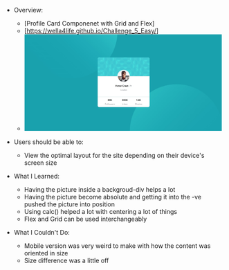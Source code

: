 - Overview:
  - [Profile Card Componenet with Grid and Flex]
  - [https://wella4life.github.io/Challenge_5_Easy/]
  - ![](images/Finished-Desktop.jpg)

 - Users should be able to:
   - View the optimal layout for the site depending on their device's screen size

 - What I Learned:
   - Having the picture inside a backgroud-div helps a lot
   - Having the picture become absolute and getting it into the -ve pushed the picture into position
   - Using calc() helped a lot with centering a lot of things
   - Flex and Grid can be used interchangeably
 
 - What I Couldn't Do:
   - Mobile version was very weird to make with how the content was oriented in size
   - Size difference was a little off
